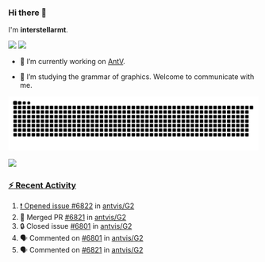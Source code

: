 ### Hi there 👋

I'm **interstellarmt**.

[![](https://img.shields.io/endpoint?url=https://awards.antv.vision/interstellarmt-g2-contributor.json)](https://github.com/antvis/g2)
[![](https://img.shields.io/endpoint?url=https://awards.antv.vision/interstellarmt-gpt-vis-contributor.json)](https://github.com/antvis/gpt-vis)

- 🔭 I’m currently working on [AntV](https://github.com/antvis).

- 📖 I’m studying the grammar of graphics. Welcome to communicate with me.

![](https://raw.githubusercontent.com/interstellarmt/interstellarmt/refs/heads/output/github-contribution-grid-snake.svg)
<div>
  <a href="https://github.com/interstellarmt">
  <img height="180em" src="https://github-readme-stats-eight-theta.vercel.app/api?username=interstellarmt&show_icons=true&include_all_commits=true&count_private=true&theme=tokyonight"/>
</div>
    
### :zap: Recent Activity

<!--START_SECTION:activity-->
1. ❗ Opened issue [#6822](https://github.com/antvis/G2/issues/6822) in [antvis/G2](https://github.com/antvis/G2)
2. 🎉 Merged PR [#6821](https://github.com/antvis/G2/pull/6821) in [antvis/G2](https://github.com/antvis/G2)
3. 🔒 Closed issue [#6801](https://github.com/antvis/G2/issues/6801) in [antvis/G2](https://github.com/antvis/G2)
4. 🗣 Commented on [#6801](https://github.com/antvis/G2/issues/6801#issuecomment-2838029924) in [antvis/G2](https://github.com/antvis/G2)
5. 🗣 Commented on [#6821](https://github.com/antvis/G2/pull/6821#issuecomment-2837650391) in [antvis/G2](https://github.com/antvis/G2)
<!--END_SECTION:activity-->

